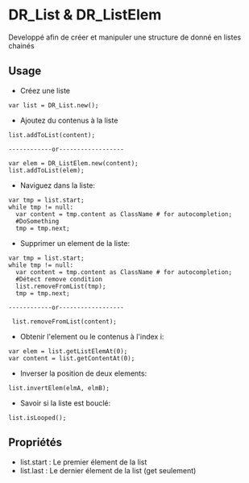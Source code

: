 # DR_List & DR_ListElem
Developpé afin de créer et manipuler une structure de donné en listes chainés


## Usage
- Créez une liste
```
var list = DR_List.new();
```
- Ajoutez du contenus à la liste
```
list.addToList(content);

------------or------------------

var elem = DR_ListElem.new(content);
list.addToList(elem);
```
- Naviguez dans la liste:
```
var tmp = list.start;
while tmp != null:
  var content = tmp.content as ClassName # for autocompletion;
  #DoSomething
  tmp = tmp.next;
```
- Supprimer un element de la liste:
```
var tmp = list.start;
while tmp != null:
  var content = tmp.content as ClassName # for autocompletion;
  #Détect remove condition
  list.removeFromList(tmp);
  tmp = tmp.next;
  
------------or------------------
 
 list.removeFromList(content);
```
- Obtenir l'element ou le contenus à l'index i:
```
var elem = list.getListElemAt(0);
var content = list.getContentAt(0);
```
- Inverser la position de deux elements:
```
list.invertElem(elmA, elmB);
```
- Savoir si la liste est bouclé:
```
list.isLooped();
```

## Propriétés
- list.start : Le premier élement de la list
- list.last : Le dernier élement de la list (get seulement)
